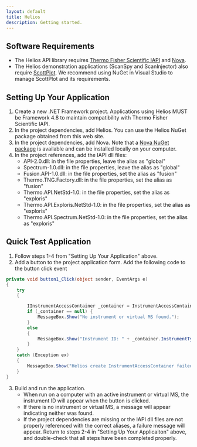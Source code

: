 ```yaml
---
layout: default
title: Helios
description: Getting started.
---
```


## Software Requirements

* The Helios API library requires [Thermo Fisher Scientific IAPI](https://github.com/thermofisherlsms/iapi) and [Nova](https://schweppelab.github.io/Nova).
* The Helios demonstration applications (ScanSpy and ScanInjector) also require [ScottPlot](https://github.com/ScottPlot/ScottPlot). We recommend using NuGet in Visual Studio to manage ScottPlot and its requirements.

## Setting Up Your Application

1. Create a new .NET Framework project. Applications using Helios MUST be Framework 4.8 to maintain compatibility with Thermo Fisher Scientific IAPI.
2. In the project dependencies, add Helios. You can use the Helios NuGet package obtained from this web site.
3. In the project dependencies, add Nova. Note that a [Nova NuGet package](https://schweppelab.github.io/Nova/download/) is available and can be installed locally on your computer.
4. In the project references, add the IAPI dll files:
	* API-2.0.dll: in the file properties, leave the alias as "global"
	* Spectrum-1.0.dll: in the file properties, leave the alias as "global"
	* Fusion.API-1.0.dll: in the file properties, set the alias as "fusion"
	* Thermo.TNG.Factory.dll: in the file properties, set the alias as "fusion"
	* Thermo.API.NetStd-1.0: in the file properties, set the alias as "exploris"
	* Thermo.API.Exploris.NetStd-1.0: in the file properties, set the alias as "exploris"
	* Thermo.API.Spectrum.NetStd-1.0: in the file properties, set the alias as "exploris"
	
## Quick Test Application

1. Follow steps 1-4 from "Setting Up Your Application" above.
2. Add a button to the project application form. Add the following code to the button click event
```csharp
private void button1_Click(object sender, EventArgs e)
{
    try
    {

        IInstrumentAccessContainer _container = InstrumentAccessContainerFactory.Create();
        if (_container == null) {
            MessageBox.Show("No instrument or virtual MS found.");
        }
        else
        {
            MessageBox.Show("Instrument ID: " + _container.InstrumentType());
        }
    }
    catch (Exception ex)
    {
        MessageBox.Show("Helios create InstrumentAccessContainer failed: " + ex.Message);
    }
}
```
3. Build and run the application. 
	* When run on a computer with an active instrument or virtual MS, the instrument ID will appear when the button is clicked.
	* If there is no instrument or virtual MS, a message will appear indicating neither was found.
	* If the project dependencies are missing or the IAPI dll files are not properly referenced with the correct aliases, a failure message will appear. 
	Return to steps 2-4 in "Setting Up Your Applicaiton" above, and double-check that all steps have been completed properly.
